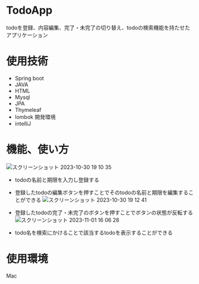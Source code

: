 # TodoApp
todoを登録、内容編集、完了・未完了の切り替え、todoの検索機能を持たせたアプリケーション
# 使用技術
- Spring boot
- JAVA
- HTML
- Mysql
- JPA
- Thymeleaf
- lombok
  開発環境
- intelliJ
# 機能、使い方
![スクリーンショット 2023-10-30 19 10 35](https://github.com/0608yusuke/todoApp/assets/121723117/cb1bd495-c41b-4562-bf55-ae7bb1c62b25)

- todoの名前と期限を入力し登録する
- 登録したtodoの編集ボタンを押すことでそのtodoの名前と期限を編集することができる
![スクリーンショット 2023-10-30 19 12 41](https://github.com/0608yusuke/todoApp/assets/121723117/5cd5a32b-039a-450f-8646-789f82331afb)

- 登録したtodoの完了・未完了のボタンを押すことでボタンの状態が反転する
![スクリーンショット 2023-11-01 16 06 28](https://github.com/0608yusuke/todoApp/assets/121723117/29a8bc91-571d-4978-a9cb-d0c1a45d9294)

- todo名を検索にかけることで該当するtodoを表示することができる
# 使用環境
Mac

